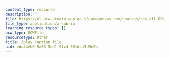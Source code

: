 ```yaml
---
content_type: resource
description: ''
file: https://ol-ocw-studio-app-qa.s3.amazonaws.com/courses/res-tll-004-stem-concept-videos-fall-2013/eda44eb09a565dd191c4501dca1d9e0b_zRslv221V9c.vtt
file_type: application/x-subrip
learning_resource_types: []
ocw_type: OCWFile
resourcetype: Other
title: 3play caption file
uid: eda44eb0-9a56-5dd1-91c4-501dca1d9e0b
---
```

